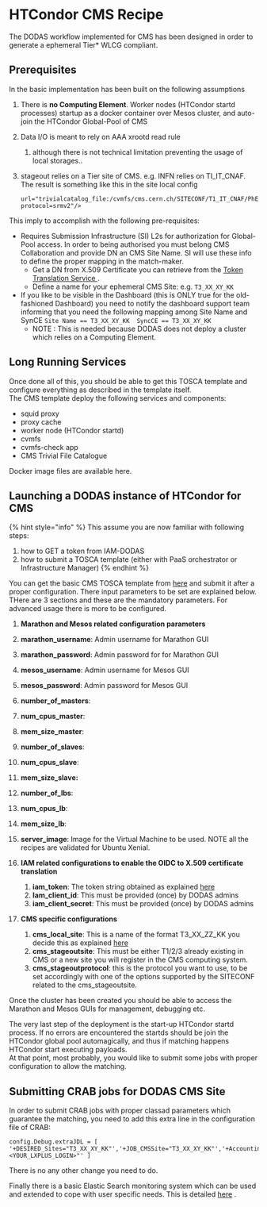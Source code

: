 # HTCondor CMS Recipe

The DODAS workflow implemented for CMS has been designed in order to generate a ephemeral Tier\* WLCG compliant. 

## Prerequisites

In the basic implementation has been built on the following assumptions 

1. There is **no Computing Element**. Worker nodes \(HTCondor startd processes\) startup as a docker container over Mesos cluster, and auto-join the HTCondor Global-Pool of CMS
2. Data I/O is meant to rely on AAA xrootd read rule 
   1. although there is not technical limitation preventing the usage of local storages..
3. stageout relies on a Tier site of CMS. e.g. INFN relies on TI\_IT\_CNAF. The result is something like this in the site local config  


   ```text
   url="trivialcatalog_file:/cvmfs/cms.cern.ch/SITECONF/T1_IT_CNAF/PhEDEx/storage.xml?protocol=srmv2"/>
   ```

This imply to accomplish with the following pre-requisites: 

* Requires Submission Infrastructure \(SI\) L2s for authorization for Global-Pool access. In order to being authorised you must belong CMS Collaboration and provide DN an CMS Site Name. SI will use these info to define the proper mapping in the match-maker. 
  * Get a DN from X.509 Certificate you can retrieve from the [Token Translation Service ](https://dodas-tts.cloud.cnaf.infn.it/). 
  * Define a name for your ephemeral CMS Site: e.g.  `T3_XX_XY_KK`
* If you like to be visible in the Dashboard \(this is ONLY true for the old-fashioned Dashboard\) you need to notify the dashboard support team informing that you need the following mapping among Site Name and SynCE  `Site Name == T3_XX_XY_KK  SyncCE == T3_XX_XY_KK`
  * NOTE : This is needed because DODAS does not deploy a cluster which relies on a Computing Element. 

## Long Running Services 

Once done all of this, you should be able to get this TOSCA template and configure everything as described in the template itself.  
The CMS template deploy the following services and components:   
- squid proxy  
- proxy cache   
- worker node \(HTCondor startd\)  
- cvmfs  
- cvmfs-check app    
- CMS Trivial File Catalogue

Docker image files are available here.

## Launching a DODAS instance of HTCondor for CMS

{% hint style="info" %}
This assume you are now familiar with following steps:

1. how to GET a token from IAM-DODAS
2. how to submit a TOSCA template \(either with PaaS orchestrator or Infrastructure Manager\)
{% endhint %}

You can get the basic CMS TOSCA template from [here](https://github.com/indigo-dc/tosca-templates/blob/master/dodas/CMS-HTCondor-dodas.yaml) and submit it after a proper configuration. There input parameters to be set are explained below. THere are 3 sections and these are the mandatory parameters. For advanced usage there is more to be configured.   


1.  **Marathon and Mesos related configuration parameters**
   1.  **marathon\_username**: Admin username for Marathon GUI
   2.  **marathon\_password**: Admin password for for Marathon GUI
   3.  **mesos\_username**: Admin username for Mesos GUI
   4.  **mesos\_password**: Admin password for Mesos GUI
   5. **number\_of\_masters**: 
   6. **num\_cpus\_master**: 
   7. **mem\_size\_master**:
   8. **number\_of\_slaves**:
   9. **num\_cpus\_slave**:
   10. **mem\_size\_slave:**
   11. **number\_of\_lbs**:
   12. **num\_cpus\_lb**: 
   13. **mem\_size\_lb**:
   14. **server\_image**: Image for the Virtual Machine to be used. NOTE all the recipes are validated for Ubuntu Xenial.  
2. **IAM related configurations to enable the OIDC to X.509 certificate translation**
   1. **iam\_token**: The token string obtained as explained [here](https://dodas.gitbook.io/dynamic-on-demand-analysis-service/~/edit/drafts/-LFSxRR0_OriCmuC7ScW/getting-started/recipe-for-impatient-users#2-token-management)
   2. **Iam\_client\_id**: This must be provided \(once\) by DODAS admins
   3. **iam\_client\_secret**: This must be provided \(once\) by DODAS admins

  
3. **CMS specific configurations** 
   1. **cms\_local\_site**: This is a name of the format T3\_XX\_ZZ\_KK you decide this as explained [here](https://dodas.gitbook.io/dynamic-on-demand-analysis-service/~/edit/drafts/-LFSxRR0_OriCmuC7ScW/getting-started/cms-recipe#prerequisites)
   2. **cms\_stageoutsite**: This must be either T1/2/3 already existing in CMS or a new site you will register in the CMS computing system.  
   3. **cms\_stageoutprotocol**: this is the protocol you want to use, to be set accordingly with one of the options supported by the SITECONF related to the cms\_stageoutsite. 

Once the cluster has been created you should be able to access the Marathon and Mesos GUIs for management, debugging etc.

The very last step of the deployment is the start-up HTCondor startd process. If no errors are encountered the startds should be join the HTCondor global pool automagically, and thus if matching happens HTCondor start executing payloads.   
At that point, most probably, you would like to submit some jobs with proper configuration to allow the matching. 

## Submitting CRAB jobs for DODAS CMS Site 

In order to submit CRAB jobs with proper classad parameters which guarantee the matching, you need to add this extra line in the configuration file of CRAB: 

```text
config.Debug.extraJDL = [ '+DESIRED_Sites="T3_XX_XY_KK"','+JOB_CMSSite="T3_XX_XY_KK"','+AccountingGroup="highprio.<YOUR_LXPLUS_LOGIN>"' ]
```

There is no any other change you need to do. 

Finally there is a basic Elastic Search monitoring system which can be used and extended to cope with user specific needs. This is detailed [here](https://dodas.gitbook.io/dynamic-on-demand-analysis-service/~/edit/drafts/-LF8TB8psnZUdINp-U4z/getting-started/cms-recipe) .

